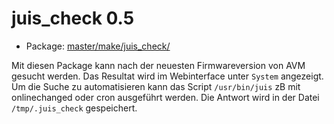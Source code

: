 # juis_check 0.5
 - Package: [master/make/juis_check/](https://github.com/Freetz-NG/freetz-ng/tree/master/make/juis_check/)

Mit diesen Package kann nach der neuesten Firmwareversion von AVM gesucht werden. Das Resultat wird im Webinterface unter `System` angezeigt.<br>
Um die Suche zu automatisieren kann das Script `/usr/bin/juis` zB mit onlinechanged oder cron ausgeführt werden.
Die Antwort wird in der Datei `/tmp/.juis_check` gespeichert.

